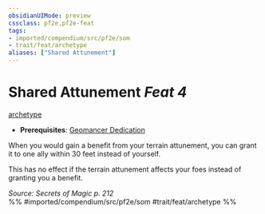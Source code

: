 ```yaml
---
obsidianUIMode: preview
cssclass: pf2e,pf2e-feat
tags:
- imported/compendium/src/pf2e/som
- trait/feat/archetype
aliases: ["Shared Attunement"]
---
```

# Shared Attunement  *Feat 4*  
[archetype](archetype.md)  

- **Prerequisites**: [Geomancer Dedication](geomancer-dedication-som.md)

When you would gain a benefit from your terrain attunement, you can grant it to one ally within 30 feet instead of yourself.

This has no effect if the terrain attunement affects your foes instead of granting you a benefit.

*Source: Secrets of Magic p. 212*  
%% #imported/compendium/src/pf2e/som #trait/feat/archetype %%